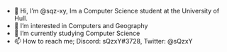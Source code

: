 - 👋 Hi, I’m @sqz-xy, Im a Computer Science student at the University of Hull.
- 👀 I’m interested in Computers and Geography
- 🌱 I’m currently studying Computer Science
- 📫 How to reach me; Discord: sQzxY#3728, Twitter: @sQzxY

<!---
sqz-xy/sqz-xy is a ✨ special ✨ repository because its `README.md` (this file) appears on your GitHub profile.
You can click the Preview link to take a look at your changes.
--->
